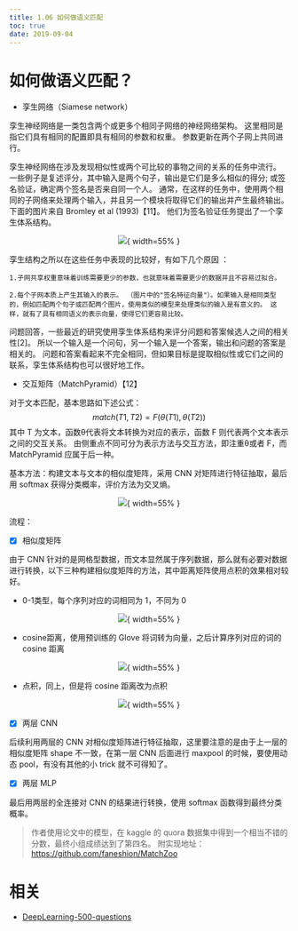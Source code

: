 ```yaml
---
title: 1.06 如何做语义匹配
toc: true
date: 2019-09-04
---
```


# 如何做语义匹配？

- 孪生网络（Siamese network）

孪生神经网络是一类包含两个或更多个相同子网络的神经网络架构。 这里相同是指它们具有相同的配置即具有相同的参数和权重。 参数更新在两个子网上共同进行。

孪生神经网络在涉及发现相似性或两个可比较的事物之间的关系的任务中流行。 一些例子是复述评分，其中输入是两个句子，输出是它们是多么相似的得分; 或签名验证，确定两个签名是否来自同一个人。 通常，在这样的任务中，使用两个相同的子网络来处理两个输入，并且另一个模块将取得它们的输出并产生最终输出。 下面的图片来自 Bromley et al (1993)【11】。 他们为签名验证任务提出了一个孪生体系结构。

<center>

![](http://images.iterate.site/blog/image/20190722/EoIueWJzwSPv.png?imageslim){ width=55% }

</center>


孪生结构之所以在这些任务中表现的比较好，有如下几个原因 ：

```
1.子网共享权重意味着训练需要更少的参数，也就意味着需要更少的数据并且不容易过拟合。

2.每个子网本质上产生其输入的表示。 （图片中的"签名特征向量"）。如果输入是相同类型的，例如匹配两个句子或匹配两个图片，使用类似的模型来处理类似的输入是有意义的。 这样，就有了具有相同语义的表示向量，使得它们更容易比较。
```

问题回答，一些最近的研究使用孪生体系结构来评分问题和答案候选人之间的相关性[2]。 所以一个输入是一个问句，另一个输入是一个答案，输出和问题的答案是相关的。 问题和答案看起来不完全相同，但如果目标是提取相似性或它们之间的联系，孪生体系结构也可以很好地工作。

- 交互矩阵（MatchPyramid）【12】

对于文本匹配，基本思路如下述公式：
$$
match(T1,T2)=F(θ(T1),θ(T2))
$$
其中 T 为文本，函数θ代表将文本转换为对应的表示，函数 F 则代表两个文本表示之间的交互关系。
由侧重点不同可分为表示方法与交互方法，即注重θ或者 F，而 MatchPyramid 应属于后一种。

基本方法：构建文本与文本的相似度矩阵，采用 CNN 对矩阵进行特征抽取，最后用 softmax 获得分类概率，评价方法为交叉熵。

<center>

![](http://images.iterate.site/blog/image/20190722/nGtvYDsoGrm7.png?imageslim){ width=55% }

</center>


流程：

- [x] 相似度矩阵

由于 CNN 针对的是网格型数据，而文本显然属于序列数据，那么就有必要对数据进行转换，以下三种构建相似度矩阵的方法，其中距离矩阵使用点积的效果相对较好。

- 0-1类型，每个序列对应的词相同为 1，不同为 0

<center>

![](http://images.iterate.site/blog/image/20190722/IdiDyhMGly88.png?imageslim){ width=55% }

</center>




- cosine距离，使用预训练的 Glove 将词转为向量，之后计算序列对应的词的 cosine 距离

<center>

![](http://images.iterate.site/blog/image/20190722/VopjaWLLvELH.png?imageslim){ width=55% }

</center>


- 点积，同上，但是将 cosine 距离改为点积

<center>

![](http://images.iterate.site/blog/image/20190722/fjF0khSluxmE.png?imageslim){ width=55% }

</center>


- [x] 两层 CNN


后续利用两层的 CNN 对相似度矩阵进行特征抽取，这里要注意的是由于上一层的相似度矩阵 shape 不一致，在第一层 CNN 后面进行 maxpool 的时候，要使用动态 pool，有没有其他的小 trick 就不可得知了。

- [x] 两层 MLP


最后用两层的全连接对 CNN 的结果进行转换，使用 softmax 函数得到最终分类概率。

> 作者使用论文中的模型，在 kaggle 的 quora 数据集中得到一个相当不错的分数，最终小组成绩达到了第四名。
> 附实现地址：https://github.com/faneshion/MatchZoo





# 相关

- [DeepLearning-500-questions](https://github.com/scutan90/DeepLearning-500-questions)
